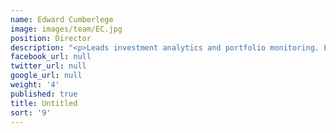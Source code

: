 ```yaml
---
name: Edward Cumberlege
image: images/team/EC.jpg
position: Director
description: "<p>Leads investment analytics and portfolio monitoring. Ed has experience as CFO of Neat, a leading cross-border payments company in Hong Kong. Previously, Ed was seconded to Grassland Finance, a microfinance company in Beijing, and Arbor Ventures, where he focused on fintech investments across the Asia Pacific region.</p><p>Ed received a BSc in Mathematics from Edinburgh University, graduating with first class honours, and spent a year at Hong Kong University.</p>"
facebook_url: null
twitter_url: null
google_url: null
weight: '4'
published: true
title: Untitled
sort: '9'
---
```

